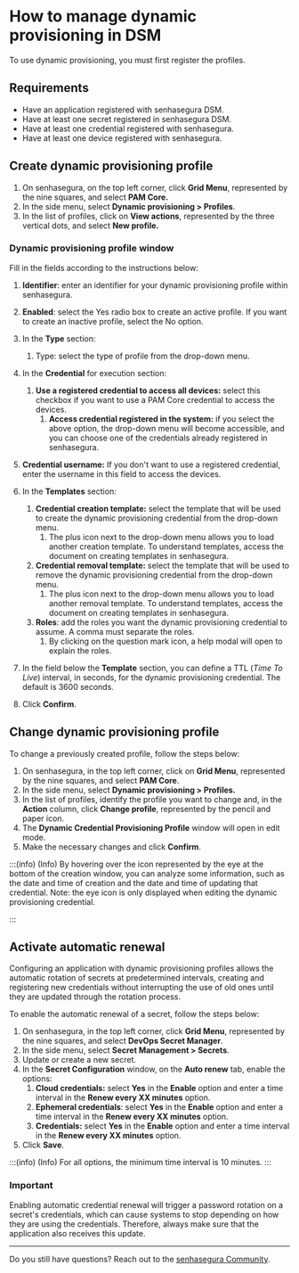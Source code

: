 # How to manage dynamic provisioning in DSM

To use dynamic provisioning, you must first register the profiles.

## Requirements

* Have an application registered with senhasegura DSM.
* Have at least one secret registered in senhasegura DSM.
* Have at least one credential registered with senhasegura.
* Have at least one device registered with senhasegura.

## Create dynamic provisioning profile

1. On senhasegura, on the top left corner, click **Grid Menu**, represented by the nine squares, and select **PAM Core.**
2. In the side menu, select **Dynamic provisioning > Profiles**.
3. In the list of profiles, click on **View actions**, represented by the three vertical dots, and select **New profile.**

### Dynamic provisioning profile window

Fill in the fields according to the instructions below:

1. **Identifier**: enter an identifier for your dynamic provisioning profile within senhasegura.
2. **Enabled**: select the Yes radio box to create an active profile. If you want to create an inactive profile, select the No option.
3. In the **Type** section:

   1. Type: select the type of profile from the drop-down menu.
4. In the **Credential** for execution section:

   1. **Use a registered credential to access all devices:** select this checkbox if you want to use a PAM Core credential to access the devices.
      1. **Access credential registered in the system:** if you select the above option, the drop-down menu will become accessible, and you can choose one of the credentials already registered in senhasegura.
5. **Credential username:** If you don't want to use a registered credential, enter the username in this field to access the devices.
6. In the **Templates** section:

   1. **Credential creation template:** select the template that will be used to create the dynamic provisioning credential from the drop-down menu.
      1. The plus icon next to the drop-down menu allows you to load another creation template. To understand templates, access the document on creating templates in senhasegura.
   2. **Credential removal template:** select the template that will be used to remove the dynamic provisioning credential from the drop-down menu.
      1. The plus icon next to the drop-down menu allows you to load another removal template. To understand templates, access the document on creating templates in senhasegura.
   3. **Roles**: add the roles you want the dynamic provisioning credential to assume. A comma must separate the roles.
      1. By clicking on the question mark icon, a help modal will open to explain the roles.
7. In the field below the **Template** section, you can define a TTL (*Time To Live*) interval, in seconds, for the dynamic provisioning credential. The default is 3600 seconds.
8. Click **Confirm**.

## Change dynamic provisioning profile

To change a previously created profile, follow the steps below:

1. On senhasegura, in the top left corner, click on **Grid Menu**, represented by the nine squares, and select **PAM Core**.
2. In the side menu, select **Dynamic provisioning > Profiles.**
3. In the list of profiles, identify the profile you want to change and, in the **Action** column, click **Change profile**, represented by the pencil and paper icon.
4. The **Dynamic Credential Provisioning Profile** window will open in edit mode.
5. Make the necessary changes and click **Confirm**.

:::(info) (Info)
By hovering over the icon represented by the eye at the bottom of the creation window, you can analyze some information, such as the date and time of creation and the date and time of updating that credential. Note: the eye icon is only displayed when editing the dynamic provisioning credential.

:::

## Activate automatic renewal

Configuring an application with dynamic provisioning profiles allows the automatic rotation of secrets at predetermined intervals, creating and registering new credentials without interrupting the use of old ones until they are updated through the rotation process.

To enable the automatic renewal of a secret, follow the steps below:

1. On senhasegura, in the top left corner, click **Grid Menu**, represented by the nine squares, and select **DevOps Secret Manager**.
2. In the side menu, select **Secret Management > Secrets**.
3. Update or create a new secret.
4. In the **Secret Configuration** window, on the **Auto renew** tab, enable the options:
   1. **Cloud credentials:** select **Yes** in the **Enable** option and enter a time interval in the **Renew every XX minutes** option.
   2. **Ephemeral credentials**: select **Yes** in the **Enable** option and enter a time interval in the **Renew every XX minutes** option.
   3. **Credentials:** select **Yes** in the **Enable** option and enter a time interval in the **Renew every XX minutes** option.
5. Click **Save**.

:::(info) (Info)
For all options, the minimum time interval is 10 minutes.
:::

### Important

Enabling automatic credential renewal will trigger a password rotation on a secret's credentials, which can cause systems to stop depending on how they are using the credentials. Therefore, always make sure that the application also receives this update.

---

Do you still have questions? Reach out to the [senhasegura Community](https://community.senhasegura.io/).